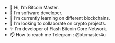 - 👋 Hi, I’m Bitcoin Master.
- 👀 I’m software developer.
- 🌱 I’m currently learning on different blockchains.
- 💞️ I’m looking to collaborate on crypto projects.
- ✨ I'm developer of Flash Bitcoin Core Network.
- 📫 How to reach me Telegram : @btcmaster4u


<!---
btcmaster4u/btcmaster4u is a ✨ special ✨ repository because its `README.md` (this file) appears on your GitHub profile.
You can click the Preview link to take a look at your changes.
--->
